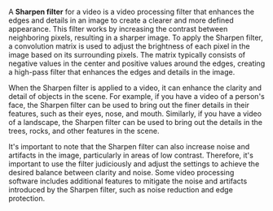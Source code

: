 A **Sharpen filter** for a video is a video processing filter that enhances the edges and details in an image to create a clearer and more defined appearance. This filter works by increasing the contrast between neighboring pixels, resulting in a sharper image.
To apply the Sharpen filter, a convolution matrix is used to adjust the brightness of each pixel in the image based on its surrounding pixels. The matrix typically consists of negative values in the center and positive values around the edges, creating a high-pass filter that enhances the edges and details in the image.

When the Sharpen filter is applied to a video, it can enhance the clarity and detail of objects in the scene. For example, if you have a video of a person's face, the Sharpen filter can be used to bring out the finer details in their features, such as their eyes, nose, and mouth. Similarly, if you have a video of a landscape, the Sharpen filter can be used to bring out the details in the trees, rocks, and other features in the scene.

It's important to note that the Sharpen filter can also increase noise and artifacts in the image, particularly in areas of low contrast. Therefore, it's important to use the filter judiciously and adjust the settings to achieve the desired balance between clarity and noise. Some video processing software includes additional features to mitigate the noise and artifacts introduced by the Sharpen filter, such as noise reduction and edge protection.